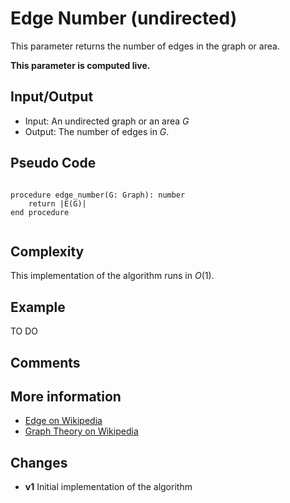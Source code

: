 # Edge Number (undirected)
This parameter returns the number of edges in the graph or area.

**This parameter is computed live.**

## Input/Output
- Input: An undirected graph or an area $G$
- Output: The number of edges in $G$.

## Pseudo Code

```

procedure edge_number(G: Graph): number
    return |E(G)|
end procedure


```

## Complexity
This implementation of the algorithm runs in $O(1)$.

## Example
TO DO
 
## Comments

## More information
  - [Edge on Wikipedia](https://en.wikipedia.org/wiki/Glossary_of_graph_theory#edge) 
  - [Graph Theory on Wikipedia](https://en.wikipedia.org/wiki/Graph_theory)

## Changes

  - **v1** Initial implementation of the algorithm 